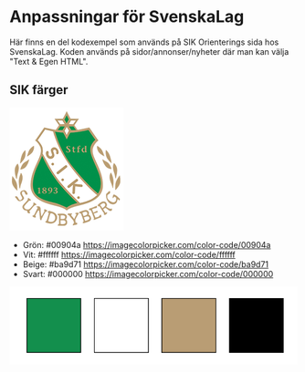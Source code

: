 # Anpassningar för SvenskaLag

Här finns en del kodexempel som används på SIK Orienterings sida hos SvenskaLag.
Koden används på sidor/annonser/nyheter där man kan välja "Text & Egen HTML".

## SIK färger

![logo](sik.png)

* Grön: #00904a https://imagecolorpicker.com/color-code/00904a
* Vit: #ffffff https://imagecolorpicker.com/color-code/ffffff
* Beige: #ba9d71 https://imagecolorpicker.com/color-code/ba9d71
* Svart: #000000 https://imagecolorpicker.com/color-code/000000

![sik-colors](sik-colors.png)
